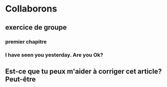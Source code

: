 
# Collaborons

## exercice de groupe

### premier chapitre

### I have seen you yesterday. Are you Ok?

## Est-ce que tu peux m'aider à corriger cet article? Peut-être
